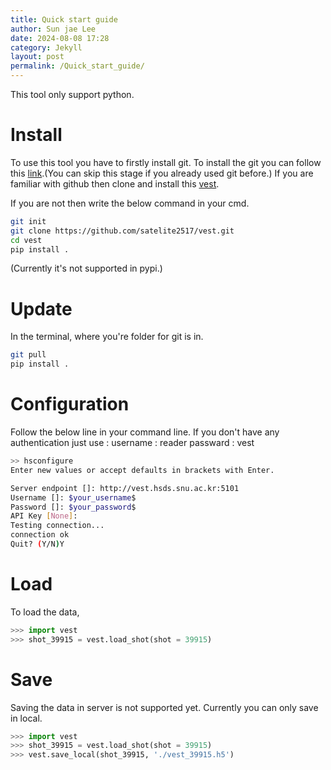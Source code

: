 ```yaml
---
title: Quick start guide
author: Sun jae Lee
date: 2024-08-08 17:28
category: Jekyll
layout: post
permalink: /Quick_start_guide/
---
```


This tool only support python.

Install
=====

To use this tool you have to firstly install git. To install the git you can follow this [link](./Installation.md).(You can skip this stage if you already used git before.) If you are familiar with github then clone and install this [vest](https://github.com/satelite2517/vest). 

If you are not then write the below command in your cmd.

```bash
git init
git clone https://github.com/satelite2517/vest.git
cd vest
pip install .
```
(Currently it's not supported in pypi.)

Update
=====
In the terminal, where you're folder for git is in. 
```bash
git pull 
pip install .
```

Configuration
=====
Follow the below line in your command line. If you don't have any authentication just use :
username : reader
passward : vest

```bash
>> hsconfigure
Enter new values or accept defaults in brackets with Enter.

Server endpoint []: http://vest.hsds.snu.ac.kr:5101
Username []: $your_username$
Password []: $your_password$
API Key [None]: 
Testing connection...
connection ok
Quit? (Y/N)Y
```

Load
=====
To load the data,

```python
>>> import vest
>>> shot_39915 = vest.load_shot(shot = 39915)
```

Save 
=====
Saving the data in server is not supported yet. Currently you can only save in local.

```python
>>> import vest
>>> shot_39915 = vest.load_shot(shot = 39915)
>>> vest.save_local(shot_39915, './vest_39915.h5')
```